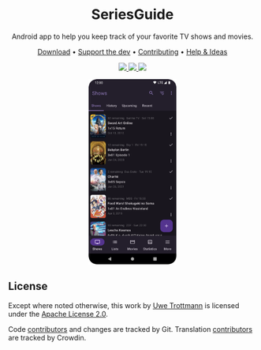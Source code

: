 <h1 align="center">SeriesGuide</h1>

<p align="center">
Android app to help you keep track of your favorite TV shows and movies.
</p>

<p align="center">
  <a href="https://seriesgui.de">Download</a> •
  <a href="https://seriesgui.de/whypay">Support the dev</a> •
  <a href="CONTRIBUTING.md">Contributing</a> •
  <a href="https://discuss.seriesgui.de/">Help & Ideas</a>
</p>

<p align="center">
  <a href="https://seriesgui.de">
    <img src="https://img.shields.io/github/v/release/UweTrottmann/SeriesGuide?style=flat-square">
  </a>
  <a href="https://github.com/UweTrottmann/SeriesGuide/actions/workflows/assemble-test-lint.yml">
    <img src="https://img.shields.io/github/workflow/status/UweTrottmann/SeriesGuide/Android%20CI?style=flat-square">
  </a>
  <a href="https://twitter.com/SeriesGuide">
    <img src="https://img.shields.io/twitter/follow/SeriesGuide?label=Follow%20%40SeriesGuide&style=flat-square">
  </a>
</p>

<p align="center">
  <img src="screenshots/phone.png" height="375"/>
</p>

## License

Except where noted otherwise, this work by [Uwe Trottmann](https://uwetrottmann.com) is licensed under the [Apache License 2.0](LICENSE.txt).

Code [contributors](https://github.com/UweTrottmann/SeriesGuide/graphs/contributors) and changes are tracked by Git.
Translation [contributors](https://crowdin.com/project/seriesguide-translations/activity_stream) are tracked by Crowdin.

